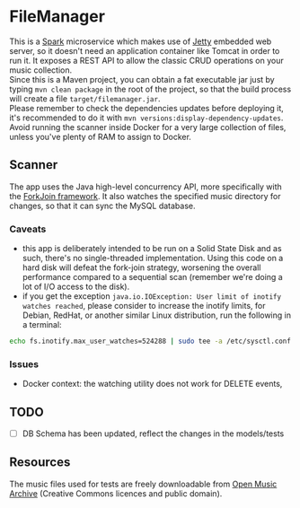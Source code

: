 # FileManager

This is a [Spark](http://sparkjava.com/) microservice which makes use of [Jetty](https://www.eclipse.org/jetty/) 
embedded web server, so it doesn't need an application container like Tomcat in order to
run it. It exposes a REST API to allow the classic CRUD operations on your music collection.  
Since this is a Maven project, you can obtain a fat executable jar just by typing `mvn clean package` in the root of the
project, so that the build process will create a file `target/filemanager.jar`.  
Please remember to check the dependencies updates before deploying it, it's recommended to do it with 
`mvn versions:display-dependency-updates`.  
Avoid running the scanner inside Docker for a very large collection of files, unless you've plenty of RAM to
assign to Docker.

## Scanner

The app uses the Java high-level concurrency API, more specifically with the [ForkJoin framework](https://docs.oracle.com/javase/tutorial/essential/concurrency/forkjoin.html).
It also watches the specified music directory for changes, so that it can sync the MySQL database.

### Caveats

* this app is deliberately intended to be run on a Solid State Disk and as such, there's no 
single-threaded implementation. Using this code on a hard disk will defeat the fork-join strategy, worsening the overall
performance compared to a sequential scan (remember we're doing a lot of I/O access to the disk).
* if you get the exception `java.io.IOException: User limit of inotify watches reached`, please consider to increase the
inotify limits, for Debian, RedHat, or another similar Linux distribution, run the following in a terminal:
```bash
echo fs.inotify.max_user_watches=524288 | sudo tee -a /etc/sysctl.conf && sudo sysctl -p
```

### Issues
* Docker context: the watching utility does not work for DELETE events,


## TODO

- [ ] DB Schema has been updated, reflect the changes in the models/tests

## Resources

The music files used for tests are freely downloadable from [Open Music Archive](http://www.openmusicarchive.org/) 
(Creative Commons licences and public domain). 